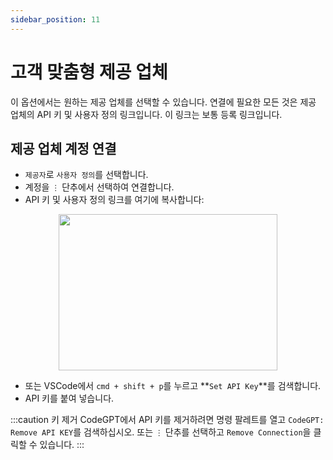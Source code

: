 ```yaml
---
sidebar_position: 11
---
```


# 고객 맞춤형 제공 업체

이 옵션에서는 원하는 제공 업체를 선택할 수 있습니다. 연결에 필요한 모든 것은 제공 업체의 API 키 및 사용자 정의 링크입니다. 이 링크는 보통 등록 링크입니다.

## 제공 업체 계정 연결
- `제공자`로 `사용자 정의`를 선택합니다.
- 계정을 `⋮` 단추에서 선택하여 연결합니다.
- API 키 및 사용자 정의 링크를 여기에 복사합니다:
  
<p align="center">
      <img width="350" height="250" src="https://github.com/davila7/code-gpt-docs/assets/37567214/38e34a46-58db-4530-8cfd-8ca8f948894d" />
</p>

- 또는 VSCode에서 `cmd + shift + p`를 누르고 **`Set API Key`**를 검색합니다.
- API 키를 붙여 넣습니다.

:::caution 키 제거
CodeGPT에서 API 키를 제거하려면 명령 팔레트를 열고 `CodeGPT: Remove API KEY`를 검색하십시오. 또는 `⋮` 단추를 선택하고 `Remove Connection`을 클릭할 수 있습니다.
:::
